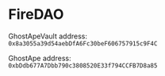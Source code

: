 # FireDAO

GhostApeVault address:<br/>
`0x8a3055a39d54aebDfA6Fc30beF606757915c9F4C`

GhostApe address:<br/>
`0xbDdb677A7Dbb790c3808520E33f794CCFB7D8a85`
